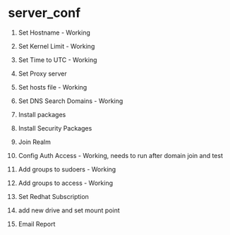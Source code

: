 # server_conf

1) Set Hostname - Working
2) Set Kernel Limit - Working
3) Set Time to UTC - Working
4) Set Proxy server
5) Set hosts file - Working
6) Set DNS Search Domains - Working
7) Install packages
8) Install Security Packages
9) Join Realm
10) Config Auth Access - Working, needs to run after domain join and test
11) Add groups to sudoers - Working
12) Add groups to access - Working
14) Set Redhat Subscription
15) add new drive and set mount point

99) Email Report
